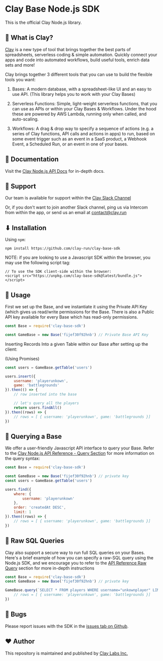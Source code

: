 # Clay Base Node.js SDK

This is the official Clay Node.js library. 

## 👋 What is Clay?
[Clay](https://clay.run) is a new type of tool that brings together the best parts of spreadsheets, serverless coding & simple automation. Quickly connect your apps and code into automated workflows, build useful tools, enrich data sets and more!

Clay brings together 3 different tools that you can use to build the flexible tools you want:

1. Bases: 
A modern database, with a spreadsheet-like UI and an easy to use API. (This library helps you to work with your Clay Bases)

1. Serverless Functions: 
Simple, light-weight serverless functions, that you can use as APIs or within your Clay Bases & Workflows. Under the hood these are powered by AWS Lambda, running only when called, and auto-scaling.

3. Workflows: A drag & drop way to specify a sequence of actions (e.g. a series of Clay functions, API calls and actions in apps) to run, based on some event trigger such as an event in a SaaS product, a Webhook Event, a Scheduled Run, or an event in one of your bases.


## 📖 Documentation
Visit the [Clay Node.js API Docs](https://reference.clay.run/) for in-depth docs.

## 💬 Support
Our team is available for support within the [Clay Slack Channel](http://slack.clay.run/)

Or, if you don't want to join another Slack channel, ping us via Intercom from within the app, or send us an email at [contact@clay.run](mailto:contact@clay.run)

## ⬇ Installation 

Using `npm`:

```
npm install https://github.com/clay-run/clay-base-sdk
```

NOTE: if you are looking to use a Javascript SDK within the browser, you may use the following script tag: 

```
// To use the SDK client-side within the browser:
<script src="https://unpkg.com/clay-base-sdk@latest/bundle.js"></script>

```

## 🔌 Usage

First we set up the Base, and we instantiate it using the Private API Key (which gives us read/write permissions for the Base. There is also a Public API key available for every Base which has read-only permissions.

```javascript
const Base = require('clay-base-sdk')

const GameBase = new Base('fijef30f92hnb') // Private Base API Key
```

Inserting Records Into a given Table within our Base after setting up the client:

(Using Promises)
```javascript
const users = GameBase.getTable('users')

users.insert({
    username: 'playerunkown',
    game: 'battlegrounds'
}).then(() => {
    // row inserted into the base

    // let's query all the players
    return users.findAll()
}).then((rows) => {
    // rows = [ { username: 'playerunkown', game: 'battlegrounds }]
})
```

## 🔎 Querying a Base

We offer a user-friendly Javascript API interface to query your Base. Refer to the [Clay Node.js API Reference - Query Section](https://reference.clay.run/?javascript#query) for more information on the query syntax:

```javascript
const Base = require('clay-base-sdk')

const GameBase = new Base('fijef30f92hnb') // private key
const users = GameBase.getTable('users')

users.find({
    where: {
        username: 'playerunkown'
    },
    order: 'createdAt DESC',
    limit: 1
}).then((rows) => {
    // rows = [ { username: 'playerunkown', game: 'battlegrounds }]
})
```

## 🚜 Raw SQL Queries

Clay also support a secure way to run full SQL queries on your Bases. Here's a brief example of how you can specify a raw-SQL query using the Node.js SDK, and we encourage you to refer to the [API Reference Raw Query](https://reference.clay.run/?javascript#raw) section for more in-depth instructions

```javascript
const Base = require('clay-base-sdk')
const GameBase = new Base('fijef30f92hnb') // private key

GameBase.query(`SELECT * FROM players WHERE username="unkownplayer" LIMIT 1`).then((rows) => {
    // rows = [ { username: 'playerunkown', game: 'battlegrounds }]
})
```

## 🐞 Bugs

Please report issues with the SDK in the [issues tab on Github](https://github.com/clay-run/clay-base-sdk/issues).

## ❤️ Author
This repository is maintained and published by [Clay Labs Inc.](https://clay.run)
